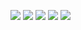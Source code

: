 ![](http://github-profile-summary-cards.vercel.app/api/cards/profile-details?username=arlanariandi&theme=github_dark)
![](http://github-profile-summary-cards.vercel.app/api/cards/repos-per-language?username=arlanariandi&theme=github_dark&exclude=HTML)
![](http://github-profile-summary-cards.vercel.app/api/cards/most-commit-language?username=arlanariandi&theme=github_dark&exclude=HTML,Blade,CSS)
![](http://github-profile-summary-cards.vercel.app/api/cards/stats?username=arlanariandi&theme=github_dark)
![](http://github-profile-summary-cards.vercel.app/api/cards/productive-time?username=arlanariandi&theme=github_dark&utcOffset=7)
